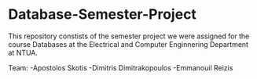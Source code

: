 # Database-Semester-Project
This repository constists of the semester project we were assigned for the course Databases at the Electrical and Computer Enginnering Department at NTUA.

Team:
-Apostolos Skotis
-Dimitris Dimitrakopoulos
-Emmanouil Reizis
